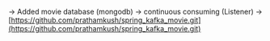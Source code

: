 -> Added movie database (mongodb)
-> continuous consuming (Listener) 
-> [https://github.com/prathamkush/spring_kafka_movie.git](https://github.com/prathamkush/spring_kafka_movie.git)